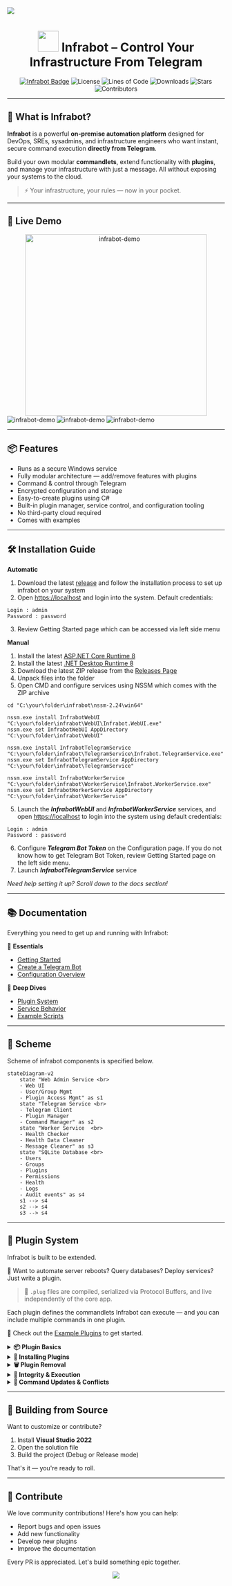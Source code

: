 <img src="assets/header.svg"/>

<div align="center">

# <img src="assets/infrabot.png" height="48" width="48"/> **Infrabot** – Control Your Infrastructure From Telegram

[![Infrabot Badge](https://img.shields.io/badge/infrabot-orange)](https://github.com/infrabot-io/infrabot)
![License](https://img.shields.io/github/license/infrabot-io/infrabot)
![Lines of Code](https://img.shields.io/tokei/lines/github/infrabot-io/infrabot)
![Downloads](https://img.shields.io/github/downloads/infrabot-io/infrabot/total)
![Stars](https://img.shields.io/github/stars/infrabot-io/infrabot?style=social)
![Contributors](https://img.shields.io/github/contributors/infrabot-io/infrabot)

</div>

---

## 🧠 What is Infrabot?

**Infrabot** is a powerful **on-premise automation platform** designed for DevOps, SREs, sysadmins, and infrastructure engineers who want instant, secure command execution **directly from Telegram**.

Build your own modular **commandlets**, extend functionality with **plugins**, and manage your infrastructure with just a message. All without exposing your systems to the cloud.

> ⚡️ Your infrastructure, your rules — now in your pocket.

---

## 👀 Live Demo

<div align="center">
  <img src="assets/demo.gif" alt="infrabot-demo" width="420px" />
</div>


<img src="assets/1.PNG" alt="infrabot-demo" />
<img src="assets/2.PNG" alt="infrabot-demo" />
<img src="assets/3.PNG" alt="infrabot-demo" />

---

## 📦 Features

- Runs as a secure Windows service
- Fully modular architecture — add/remove features with plugins
- Command & control through Telegram
- Encrypted configuration and storage
- Easy-to-create plugins using C#
- Built-in plugin manager, service control, and configuration tooling
- No third-party cloud required
- Comes with examples

---

## 🛠️ Installation Guide

**Automatic**
1. Download the latest [release](https://github.com/infrabot-io/infrabot/releases) and follow the installation process to set up infrabot on your system
2. Open [https://localhost](https://localhost) and login into the system. Default credentials:
```
Login : admin
Password : password
```
3. Review Getting Started page which can be accessed via left side menu

**Manual**
1. Install the latest [ASP.NET Core Runtime 8](https://dotnet.microsoft.com/en-us/download/dotnet/8.0)
1. Install the latest [.NET Desktop Runtime 8](https://dotnet.microsoft.com/en-us/download/dotnet/8.0)
2. Download the latest ZIP release from the [Releases Page](https://github.com/infrabot-io/infrabot/releases)
3. Unpack files into the folder
4. Open CMD and configure services using NSSM which comes with the ZIP archive
```
cd "C:\your\folder\infrabot\nssm-2.24\win64"

nssm.exe install InfrabotWebUI "C:\your\folder\infrabot\WebUI\Infrabot.WebUI.exe"
nssm.exe set InfrabotWebUI AppDirectory "C:\your\folder\infrabot\WebUI"

nssm.exe install InfrabotTelegramService "C:\your\folder\infrabot\TelegramService\Infrabot.TelegramService.exe"
nssm.exe set InfrabotTelegramService AppDirectory "C:\your\folder\infrabot\TelegramService"

nssm.exe install InfrabotWorkerService "C:\your\folder\infrabot\WorkerService\Infrabot.WorkerService.exe"
nssm.exe set InfrabotWorkerService AppDirectory "C:\your\folder\infrabot\WorkerService"
```
5. Launch the ***InfrabotWebUI*** and ***InfrabotWorkerService*** services, and open [https://localhost](https://localhost) to login into the system using default credentials:
```
Login : admin
Password : password
```
6. Configure ***Telegram Bot Token*** on the Configuration page. If you do not know how to get Telegram Bot Token, review Getting Started page on the left side menu. 
7. Launch ***InfrabotTelegramService*** service

_Need help setting it up? Scroll down to the docs section!_

---

## 📚 Documentation

Everything you need to get up and running with Infrabot:

📘 **Essentials**
- [Getting Started](https://infrabot-io.github.io/documentation/gettingstarted.html)
- [Create a Telegram Bot](https://infrabot-io.github.io/documentation/createbot.html)
- [Configuration Overview](https://infrabot-io.github.io/documentation/configoverview.html)

🧠 **Deep Dives**
- [Plugin System](https://infrabot-io.github.io/documentation/pluginoverview.html)
- [Service Behavior](https://infrabot-io.github.io/documentation/infrabotservice.html)
- [Example Scripts](https://infrabot-io.github.io/documentation/examplescripts.html)

---

## 📏 Scheme

Scheme of infrabot components is specified below.

```mermaid
stateDiagram-v2
    state "Web Admin Service <br>
    - Web UI
    - User/Group Mgmt
    - Plugin Access Mgmt" as s1
    state "Telegram Service <br>
    - Telegram Client
    - Plugin Manager 
    - Command Manager" as s2
    state "Worker Service  <br>
    - Health Checker
    - Health Data Cleaner
    - Message Cleaner" as s3
    state "SQLite Database <br>
    - Users
    - Groups
    - Plugins
    - Permissions
    - Health
    - Logs
    - Audit events" as s4
    s1 --> s4
    s2 --> s4
    s3 --> s4
```

---

## 🔌 Plugin System

Infrabot is built to be extended.

🧠 Want to automate server reboots? Query databases? Deploy services? Just write a plugin.

> 📂 `.plug` files are compiled, serialized via Protocol Buffers, and live independently of the core app.
 
Each plugin defines the commandlets Infrabot can execute — and you can include multiple commands in one plugin.

📎 Check out the [Example Plugins](https://infrabot-io.github.io/documentation/examplescripts.html) to get started.

<details>
<summary><strong>📦 Plugin Basics</strong></summary>

- Format: Only `.plug` files are recognized
- Unique GUID & Plugin ID assigned at creation
- Commands with the same name across plugins are supported — just use the plugin ID to specify which one to run
- Created/modified using the **Plugin Editor**
- Contains metadata + scripts/apps needed for execution
- Each plugin can define **multiple commandlets**

</details>

<details>
<summary><strong>🚀 Installing Plugins</strong></summary>

- Copy the `.plug` file to `/plugins` in the Infrabot Telegram Service directory  
- Infrabot auto-detects and extracts contents into `/plugins/{plugin-GUID}`  
- If a newer version exists, it will **replace the old one**  
- Plugin appears automatically on the **Plugins** web page  
- Optionally use `/reloadplugins` to force immediate plugin reload  

</details>

<details>
<summary><strong>🗑️ Plugin Removal</strong></summary>

- Deleting the `.plug` file removes plugin
- Extracted plugin folder remains unless deleted manually  
- If redeployed, the folder is **replaced and re-extracted** automatically  

</details>

<details>
<summary><strong>🔐 Integrity & Execution</strong></summary>

- Executables can reside in subdirectories within the plugin folder  
- Use correct relative paths in the plugin configuration  
- File hashes are checked before each execution  
- If a mismatch is found, execution is **blocked** to prevent tampering  

</details>

<details>
<summary><strong>🔄 Command Updates & Conflicts</strong></summary>

- Telegram command menu updates within **3–5 minutes**  
- Use plugin IDs to disambiguate overlapping command names  
- Duplicate entries?  
  → Delete the `.plug` file → wait for cleanup → redeploy cleanly  

</details>

---

## 🧱 Building from Source

Want to customize or contribute?

1. Install **Visual Studio 2022**
2. Open the solution file
3. Build the project (Debug or Release mode)

That's it — you're ready to roll.

---

## 🤝 Contribute

We love community contributions! Here's how you can help:

- Report bugs and open issues
- Add new functionality
- Develop new plugins
- Improve the documentation

Every PR is appreciated. Let's build something epic together.

<div align="center">
  <img src="assets/footer_fixed.svg"/>
</div>
